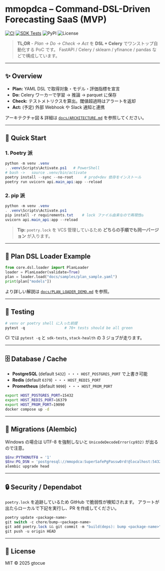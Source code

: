 # mmopdca – Command-DSL-Driven Forecasting SaaS (MVP)

[![CI](https://github.com/***/actions/workflows/ci.yml/badge.svg)](https://github.com/***/actions/workflows/ci.yml)
[![SDK Tests](https://github.com/***/actions/workflows/sdk-tests.yml/badge.svg)](https://github.com/***/actions/workflows/sdk-tests.yml)
![PyPI](https://img.shields.io/pypi/v/mmopdca)
![License](https://img.shields.io/github/license/***) <!-- 好みでバッジ追加 -->

> **TL;DR**  -  *Plan → Do → Check → Act* を **DSL + Celery** でワンストップ自動化する PoC です。
> FastAPI / Celery / sklearn / yfinance / pandas などで構成しています。

---

## ✨ Overview

* **Plan:**  YAML DSL で取得対象・モデル・評価指標を宣言
* **Do:**  Celery ワーカーで学習 → 推論 → parquet に保存
* **Check:**  テストメトリクスを算出。閾値超過時はアラートを返却
* **Act:**  (予定) 外部 Webhook や Slack 通知と連携

アーキテクチャ図 & 詳細は [`docs/ARCHITECTURE.md`](docs/ARCHITECTURE.md) を参照してください。

---

## 🚀 Quick Start

### 1. Poetry 派

```powershell
python -m venv .venv
. .venv\Scripts\Activate.ps1   # PowerShell
# bash ->   source .venv/bin/activate
poetry install --sync --no-root     # prod+dev 依存をインストール
poetry run uvicorn api.main_api:app --reload
```

### 2. pip 派

```powershell
python -m venv .venv
. .venv\Scripts\Activate.ps1
pip install -r requirements.txt    # lock ファイル由来なので再現性◎
uvicorn api.main_api:app --reload
```

> **Tip:** `poetry.lock` を VCS 管理しているため **どちらの手順でも同一バージョン** が入ります。

---

## 📝 Plan DSL Loader Example

```python
from core.dsl.loader import PlanLoader
loader = PlanLoader(validate=True)
plan = loader.load("docs/samples/plan_sample.yaml")
print(plan["models"])
```

より詳しい解説は [`docs/PLAN_LOADER_DEMO.md`](docs/PLAN_LOADER_DEMO.md) を参照。

---

## 🧪 Testing

```powershell
# venv or poetry shell に入った前提
pytest -q                  # 70+ tests should be all green
```

CI では `pytest -q` と `sdk-tests`, `stack-health` の 3 ジョブが走ります。

---

## 🗄️ Database / Cache

* **PostgreSQL**  (default `5432`) ・・・ `HOST_POSTGRES_PORT` で上書き可能
* **Redis**       (default `6379`) ・・・ `HOST_REDIS_PORT`
* **Prometheus**  (default `9090`) ・・・ `HOST_PROM_PORT`

```bash
export HOST_POSTGRES_PORT=15432
export HOST_REDIS_PORT=16379
export HOST_PROM_PORT=19090
docker compose up -d
```

---

## 💾 Migrations (Alembic)

Windows の場合は UTF-8 を強制しないと `UnicodeDecodeError(cp932)` が出るので注意。

```powershell
$Env:PYTHONUTF8 = '1'
$Env:PG_DSN = 'postgresql://mmopdca:SuperSafePgPassw0rd!@localhost:5432/mmopdca'
alembic upgrade head
```

---

## 🔒 Security / Dependabot

`poetry.lock` を追跡しているため GitHub で脆弱性が検知されます。
アラートが出たらローカルで下記を実行し、PR を作成してください。

```powershell
poetry update <package-name>
git switch -c chore/bump-<package-name>
git add poetry.lock && git commit -m "build(deps): bump <package-name>"
git push -u origin HEAD
```

---

## 📜 License

MIT © 2025 gtocue
